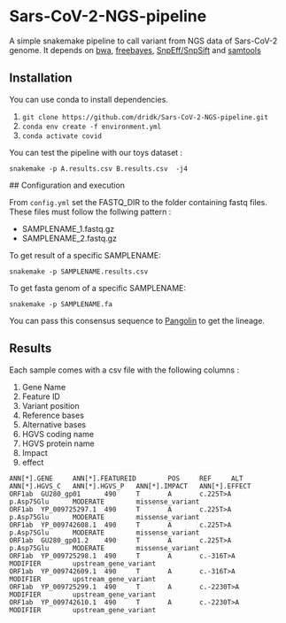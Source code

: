 # Sars-CoV-2-NGS-pipeline
A simple snakemake pipeline to call variant from NGS data of Sars-CoV-2 genome. 
It depends on [bwa](http://bio-bwa.sourceforge.net/), [freebayes](https://github.com/freebayes/freebayes), [SnpEff/SnpSift](https://pcingola.github.io/SnpEff/) and [samtools](http://www.htslib.org/)



## Installation 
You can use conda to install dependencies. 
1. ``git clone https://github.com/dridk/Sars-CoV-2-NGS-pipeline.git``
2. ``conda env create -f environment.yml``
3. ``conda activate covid``       

You can test the pipeline with our toys dataset : 

``snakemake -p A.results.csv B.results.csv  -j4``

## Configuration and execution 

From ```config.yml``` set the FASTQ_DIR to the folder containing fastq files. 
These files must follow the follwing pattern : 

- SAMPLENAME_1.fastq.gz
- SAMPLENAME_2.fastq.gz

To get result of a specific SAMPLENAME:

    snakemake -p SAMPLENAME.results.csv
    
To get fasta genom  of a specific SAMPLENAME:

    snakemake -p SAMPLENAME.fa
    
You can pass this consensus sequence  to [Pangolin](https://github.com/cov-lineages/pangolin) to get the lineage. 


## Results 

Each sample comes with a csv file with the following columns : 

1. Gene Name 
2. Feature ID 
3. Variant position
4. Reference bases 
5. Alternative bases
6. HGVS coding name 
7. HGVS protein name 
8. Impact 
9. effect 

```
ANN[*].GENE     ANN[*].FEATUREID        POS     REF     ALT     ANN[*].HGVS_C   ANN[*].HGVS_P   ANN[*].IMPACT   ANN[*].EFFECT
ORF1ab  GU280_gp01      490     T       A       c.225T>A        p.Asp75Glu      MODERATE        missense_variant
ORF1ab  YP_009725297.1  490     T       A       c.225T>A        p.Asp75Glu      MODERATE        missense_variant
ORF1ab  YP_009742608.1  490     T       A       c.225T>A        p.Asp75Glu      MODERATE        missense_variant
ORF1ab  GU280_gp01.2    490     T       A       c.225T>A        p.Asp75Glu      MODERATE        missense_variant
ORF1ab  YP_009725298.1  490     T       A       c.-316T>A               MODIFIER        upstream_gene_variant
ORF1ab  YP_009742609.1  490     T       A       c.-316T>A               MODIFIER        upstream_gene_variant
ORF1ab  YP_009725299.1  490     T       A       c.-2230T>A              MODIFIER        upstream_gene_variant
ORF1ab  YP_009742610.1  490     T       A       c.-2230T>A              MODIFIER        upstream_gene_variant
```
